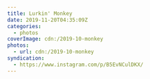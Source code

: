 ```yaml
---
title: Lurkin' Monkey
date: 2019-11-20T04:35:09Z
categories:
  - photos
coverImage: cdn:/2019-10-monkey
photos:
  - url: cdn:/2019-10-monkey
syndication:
  - https://www.instagram.com/p/B5EvNCulDKX/
---
```

